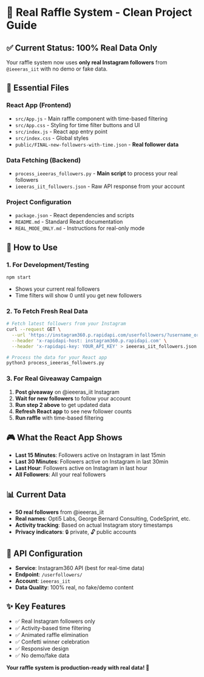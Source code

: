 # 🎯 Real Raffle System - Clean Project Guide

## ✅ **Current Status: 100% Real Data Only**

Your raffle system now uses **only real Instagram followers** from `@ieeeras_iit` with no demo or fake data.

## 📁 **Essential Files**

### **React App (Frontend)**
- `src/App.js` - Main raffle component with time-based filtering
- `src/App.css` - Styling for time filter buttons and UI
- `src/index.js` - React app entry point
- `src/index.css` - Global styles
- `public/FINAL-new-followers-with-time.json` - **Real follower data**

### **Data Fetching (Backend)**
- `process_ieeeras_followers.py` - **Main script** to process your real followers
- `ieeeras_iit_followers.json` - Raw API response from your account

### **Project Configuration**
- `package.json` - React dependencies and scripts
- `README.md` - Standard React documentation
- `REAL_MODE_ONLY.md` - Instructions for real-only mode

## 🚀 **How to Use**

### **1. For Development/Testing**
```bash
npm start
```
- Shows your current real followers
- Time filters will show 0 until you get new followers

### **2. To Fetch Fresh Real Data**
```bash
# Fetch latest followers from your Instagram
curl --request GET \
  --url 'https://instagram360.p.rapidapi.com/userfollowers/?username_or_id=ieeeras_iit' \
  --header 'x-rapidapi-host: instagram360.p.rapidapi.com' \
  --header 'x-rapidapi-key: YOUR_API_KEY' > ieeeras_iit_followers.json

# Process the data for your React app
python3 process_ieeeras_followers.py
```

### **3. For Real Giveaway Campaign**
1. **Post giveaway** on @ieeeras_iit Instagram
2. **Wait for new followers** to follow your account
3. **Run step 2 above** to get updated data
4. **Refresh React app** to see new follower counts
5. **Run raffle** with time-based filtering

## 🎮 **What the React App Shows**

- **Last 15 Minutes**: Followers active on Instagram in last 15min
- **Last 30 Minutes**: Followers active on Instagram in last 30min  
- **Last Hour**: Followers active on Instagram in last hour
- **All Followers**: All your real followers

## 📊 **Current Data**
- **50 real followers** from @ieeeras_iit
- **Real names**: Opti5 Labs, George Bernard Consulting, CodeSprint, etc.
- **Activity tracking**: Based on actual Instagram story timestamps
- **Privacy indicators**: 🔒 private, 🔓 public accounts

## 🔑 **API Configuration**
- **Service**: Instagram360 API (best for real-time data)
- **Endpoint**: `/userfollowers/`
- **Account**: `ieeeras_iit`
- **Data Quality**: 100% real, no fake/demo content

## ✨ **Key Features**
- ✅ Real Instagram followers only
- ✅ Activity-based time filtering
- ✅ Animated raffle elimination
- ✅ Confetti winner celebration
- ✅ Responsive design
- ✅ No demo/fake data

**Your raffle system is production-ready with real data! 🎯**
